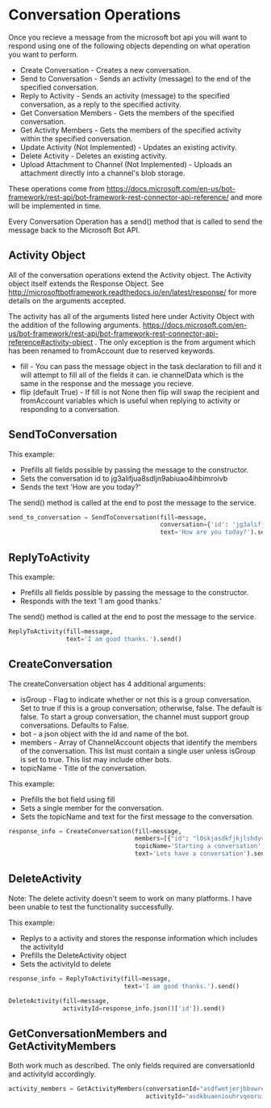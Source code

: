 # Conversation Operations
Once you recieve a message from the microsoft bot api you will want to respond using one of the following objects depending on what operation you want to perform.

* Create Conversation - Creates a new conversation.
* Send to Conversation - Sends an activity (message) to the end of the specified conversation.
* Reply to Activity - Sends an activity (message) to the specified conversation, as a reply to the specified activity.
* Get Conversation Members - Gets the members of the specified conversation.
* Get Activity Members - Gets the members of the specified activity within the specified conversation.
* Update Activity (Not Implemented) - Updates an existing activity.
* Delete Activity - Deletes an existing activity.
* Upload Attachment to Channel (Not Implemented) - Uploads an attachment directly into a channel's blob storage.

These operations come from https://docs.microsoft.com/en-us/bot-framework/rest-api/bot-framework-rest-connector-api-reference/ and more will be implemented in time.
 
Every Conversation Operation has a send() method that is called to send the message back to the Microsoft Bot API.


## Activity Object
All of the conversation operations extend the Activity object. The Activity object itself extends the Response Object. See http://microsoftbotframework.readthedocs.io/en/latest/response/ for more details on the arguments accepted.

The activity has all of the arguments listed here under Activity Object with the addition of the following arguments. https://docs.microsoft.com/en-us/bot-framework/rest-api/bot-framework-rest-connector-api-reference#activity-object . The only exception is the from argument which has been renamed to fromAccount due to reserved keywords.

* fill - You can pass the message object in the task declaration to fill and it will attempt to fill all of the fields it can. ie channelData which is the same in the response and the message you recieve.
* flip (default True) - If fill is not None then flip will swap the recipient and fromAccount variables which is useful when replying to activity or responding to a conversation.
  

## SendToConversation
This example:

* Prefills all fields possible by passing the message to the constructor.
* Sets the conversation id to jg3alifjua8sdljn9abiuao4ihbimroivb
* Sends the text 'How are you today?'

The send() method is called at the end to post the message to the service. 

```python
send_to_conversation = SendToConversation(fill=message,
                                          conversation={'id': 'jg3alifjua8sdljn9abiuao4ihbimroivb'},
                                          text='How are you today?').send()
```

## ReplyToActivity
This example:

* Prefills all fields possible by passing the message to the constructor.
* Responds with the text 'I am good thanks.'

The send() method is called at the end to post the message to the service. 

```python
ReplyToActivity(fill=message,
                text='I am good thanks.').send()
```

## CreateConversation
The createConversation object has 4 additional arguments:

* isGroup - Flag to indicate whether or not this is a group conversation. Set to true if this is a group conversation; otherwise, false. The default is false. To start a group conversation, the channel must support group conversations. Defaults to False.
* bot - a json object with the id and name of the bot.
* members - Array of ChannelAccount objects that identify the members of the conversation. This list must contain a single user unless isGroup is set to true. This list may include other bots.
* topicName - Title of the conversation.

This example:

* Prefills the bot field using fill
* Sets a single member for the conversation.
* Sets the topicName and text for the first message to the conversation.

```python
response_info = CreateConversation(fill=message,
                                   members=[{"id": "l0skjasdkfjkjlshdyvoiunbqiewur"}],
                                   topicName='Starting a conversation',
                                   text='Lets have a conversation').send()
```

## DeleteActivity
Note: The delete activity doesn't seem to work on many platforms. I have been unable to test the functionality successfully.

This example:

* Replys to a activity and stores the response information which includes the activityId
* Prefills the DeleteActivity object
* Sets the activityId to delete

```python
response_info = ReplyToActivity(fill=message,
                                text='I am good thanks.').send()

DeleteActivity(fill=message,
               activityId=response_info.json()['id']).send()
```

## GetConversationMembers and GetActivityMembers
Both work much as described. The only fields required are conversationId and activityId accordingly.

```python
activity_members = GetActivityMembers(conversationId="asdfwetjerjbbvwre",
                                      activityId="asdkbuaeniouhrvqeoruih").send()
```